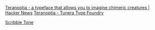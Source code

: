 
[Teranoptia - a typeface that allows you to imagine chimeric creatures | Hacker News](https://news.ycombinator.com/item?id=40234383)
[Teranoptia - Tunera Type Foundry](https://www.tunera.xyz/fonts/teranoptia/)

[Scribble Tone](https://www.scribbletone.com/typefaces/ff-chartwell)
